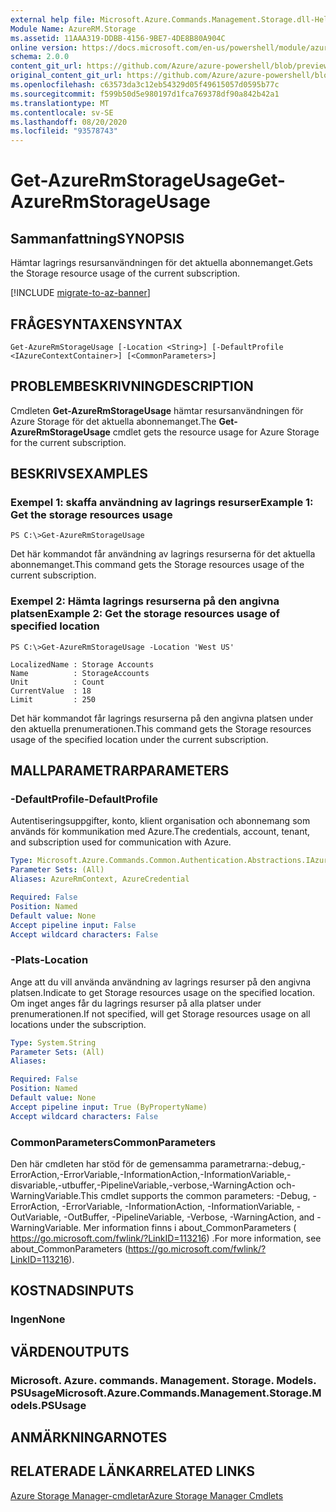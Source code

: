 ```yaml
---
external help file: Microsoft.Azure.Commands.Management.Storage.dll-Help.xml
Module Name: AzureRM.Storage
ms.assetid: 11AAA319-DDBB-4156-9BE7-4DE8B80A904C
online version: https://docs.microsoft.com/en-us/powershell/module/azurerm.storage/get-azurermstorageusage
schema: 2.0.0
content_git_url: https://github.com/Azure/azure-powershell/blob/preview/src/ResourceManager/Storage/Commands.Management.Storage/help/Get-AzureRmStorageUsage.md
original_content_git_url: https://github.com/Azure/azure-powershell/blob/preview/src/ResourceManager/Storage/Commands.Management.Storage/help/Get-AzureRmStorageUsage.md
ms.openlocfilehash: c63573da3c12eb54329d05f49615057d0595b77c
ms.sourcegitcommit: f599b50d5e980197d1fca769378df90a842b42a1
ms.translationtype: MT
ms.contentlocale: sv-SE
ms.lasthandoff: 08/20/2020
ms.locfileid: "93578743"
---
```

# <span data-ttu-id="8ab48-101">Get-AzureRmStorageUsage</span><span class="sxs-lookup"><span data-stu-id="8ab48-101">Get-AzureRmStorageUsage</span></span>

## <span data-ttu-id="8ab48-102">Sammanfattning</span><span class="sxs-lookup"><span data-stu-id="8ab48-102">SYNOPSIS</span></span>
<span data-ttu-id="8ab48-103">Hämtar lagrings resursanvändningen för det aktuella abonnemanget.</span><span class="sxs-lookup"><span data-stu-id="8ab48-103">Gets the Storage resource usage of the current subscription.</span></span>

[!INCLUDE [migrate-to-az-banner](../../includes/migrate-to-az-banner.md)]

## <span data-ttu-id="8ab48-104">FRÅGESYNTAXEN</span><span class="sxs-lookup"><span data-stu-id="8ab48-104">SYNTAX</span></span>

```
Get-AzureRmStorageUsage [-Location <String>] [-DefaultProfile <IAzureContextContainer>] [<CommonParameters>]
```

## <span data-ttu-id="8ab48-105">PROBLEMBESKRIVNING</span><span class="sxs-lookup"><span data-stu-id="8ab48-105">DESCRIPTION</span></span>
<span data-ttu-id="8ab48-106">Cmdleten **Get-AzureRmStorageUsage** hämtar resursanvändningen för Azure Storage för det aktuella abonnemanget.</span><span class="sxs-lookup"><span data-stu-id="8ab48-106">The **Get-AzureRmStorageUsage** cmdlet gets the resource usage for Azure Storage for the current subscription.</span></span>

## <span data-ttu-id="8ab48-107">BESKRIVS</span><span class="sxs-lookup"><span data-stu-id="8ab48-107">EXAMPLES</span></span>

### <span data-ttu-id="8ab48-108">Exempel 1: skaffa användning av lagrings resurser</span><span class="sxs-lookup"><span data-stu-id="8ab48-108">Example 1: Get the storage resources usage</span></span>
```
PS C:\>Get-AzureRmStorageUsage
```

<span data-ttu-id="8ab48-109">Det här kommandot får användning av lagrings resurserna för det aktuella abonnemanget.</span><span class="sxs-lookup"><span data-stu-id="8ab48-109">This command gets the Storage resources usage of the current subscription.</span></span>
 

### <span data-ttu-id="8ab48-110">Exempel 2: Hämta lagrings resurserna på den angivna platsen</span><span class="sxs-lookup"><span data-stu-id="8ab48-110">Example 2: Get the storage resources usage of specified location</span></span>
```
PS C:\>Get-AzureRmStorageUsage -Location 'West US'

LocalizedName : Storage Accounts
Name          : StorageAccounts
Unit          : Count
CurrentValue  : 18
Limit         : 250
```

<span data-ttu-id="8ab48-111">Det här kommandot får lagrings resurserna på den angivna platsen under den aktuella prenumerationen.</span><span class="sxs-lookup"><span data-stu-id="8ab48-111">This command gets the Storage resources usage of the specified location under the current subscription.</span></span>

## <span data-ttu-id="8ab48-112">MALLPARAMETRAR</span><span class="sxs-lookup"><span data-stu-id="8ab48-112">PARAMETERS</span></span>

### <span data-ttu-id="8ab48-113">-DefaultProfile</span><span class="sxs-lookup"><span data-stu-id="8ab48-113">-DefaultProfile</span></span>
<span data-ttu-id="8ab48-114">Autentiseringsuppgifter, konto, klient organisation och abonnemang som används för kommunikation med Azure.</span><span class="sxs-lookup"><span data-stu-id="8ab48-114">The credentials, account, tenant, and subscription used for communication with Azure.</span></span>

```yaml
Type: Microsoft.Azure.Commands.Common.Authentication.Abstractions.IAzureContextContainer
Parameter Sets: (All)
Aliases: AzureRmContext, AzureCredential

Required: False
Position: Named
Default value: None
Accept pipeline input: False
Accept wildcard characters: False
```

### <span data-ttu-id="8ab48-115">-Plats</span><span class="sxs-lookup"><span data-stu-id="8ab48-115">-Location</span></span>
<span data-ttu-id="8ab48-116">Ange att du vill använda användning av lagrings resurser på den angivna platsen.</span><span class="sxs-lookup"><span data-stu-id="8ab48-116">Indicate to get Storage resources usage on the specified location.</span></span>
<span data-ttu-id="8ab48-117">Om inget anges får du lagrings resurser på alla platser under prenumerationen.</span><span class="sxs-lookup"><span data-stu-id="8ab48-117">If not specified, will get Storage resources usage on all locations under the subscription.</span></span>

```yaml
Type: System.String
Parameter Sets: (All)
Aliases:

Required: False
Position: Named
Default value: None
Accept pipeline input: True (ByPropertyName)
Accept wildcard characters: False
```

### <span data-ttu-id="8ab48-118">CommonParameters</span><span class="sxs-lookup"><span data-stu-id="8ab48-118">CommonParameters</span></span>
<span data-ttu-id="8ab48-119">Den här cmdleten har stöd för de gemensamma parametrarna:-debug,-ErrorAction,-ErrorVariable,-InformationAction,-InformationVariable,-disvariable,-utbuffer,-PipelineVariable,-verbose,-WarningAction och-WarningVariable.</span><span class="sxs-lookup"><span data-stu-id="8ab48-119">This cmdlet supports the common parameters: -Debug, -ErrorAction, -ErrorVariable, -InformationAction, -InformationVariable, -OutVariable, -OutBuffer, -PipelineVariable, -Verbose, -WarningAction, and -WarningVariable.</span></span> <span data-ttu-id="8ab48-120">Mer information finns i about_CommonParameters ( https://go.microsoft.com/fwlink/?LinkID=113216) .</span><span class="sxs-lookup"><span data-stu-id="8ab48-120">For more information, see about_CommonParameters (https://go.microsoft.com/fwlink/?LinkID=113216).</span></span>

## <span data-ttu-id="8ab48-121">KOSTNADS</span><span class="sxs-lookup"><span data-stu-id="8ab48-121">INPUTS</span></span>

### <span data-ttu-id="8ab48-122">Ingen</span><span class="sxs-lookup"><span data-stu-id="8ab48-122">None</span></span>

## <span data-ttu-id="8ab48-123">VÄRDEN</span><span class="sxs-lookup"><span data-stu-id="8ab48-123">OUTPUTS</span></span>

### <span data-ttu-id="8ab48-124">Microsoft. Azure. commands. Management. Storage. Models. PSUsage</span><span class="sxs-lookup"><span data-stu-id="8ab48-124">Microsoft.Azure.Commands.Management.Storage.Models.PSUsage</span></span>

## <span data-ttu-id="8ab48-125">ANMÄRKNINGAR</span><span class="sxs-lookup"><span data-stu-id="8ab48-125">NOTES</span></span>

## <span data-ttu-id="8ab48-126">RELATERADE LÄNKAR</span><span class="sxs-lookup"><span data-stu-id="8ab48-126">RELATED LINKS</span></span>

[<span data-ttu-id="8ab48-127">Azure Storage Manager-cmdletar</span><span class="sxs-lookup"><span data-stu-id="8ab48-127">Azure Storage Manager Cmdlets</span></span>](./AzureRM.Storage.md)


